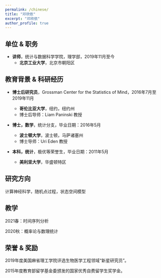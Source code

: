 ```yaml
---
permalink: /chinese/
title: "邓欣依"
excerpt: "邓欣依"
author_profile: true
---
```



单位 & 职务
------
* **讲师**，统计与数据科学学院，理学部，2019年11月至今
  * **北京工业大学**，北京市朝阳区


教育背景 & 科研经历
------
* **博士后研究员**，Grossman Center for the Statistics of Mind，2016年7月至2019年11月
  * **哥伦比亚大学**，纽约，纽约州
  * 博士后导师：Liam Paninski 教授

* **博士，数学**，统计分支，毕业日期：2016年5月
  * **波士顿大学**，波士顿，马萨诸塞州
  * 博士导师：Uri Eden 教授	

* **本科，统计**，极优等荣誉生，毕业日期：2011年5月
  * **美利坚大学**，华盛顿特区


研究方向
------
计算神经科学，随机点过程，状态空间模型


教学
------
2021春：时间序列分析

2020秋：概率论与数理统计


荣誉 & 奖励
------
2019年度美国麻省理工学院评选生物医学工程领域“新星研究员”。

2015年度教育部留学基金委颁发的国家优秀自费留学生奖学金。


